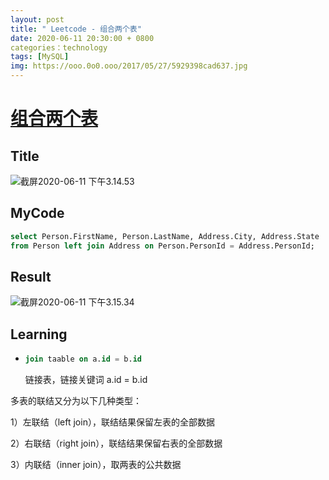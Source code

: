 ```yaml
---
layout: post
title: " Leetcode - 组合两个表"
date: 2020-06-11 20:30:00 + 0800
categories：technology
tags: [MySQL]
img: https://ooo.0o0.ooo/2017/05/27/5929398cad637.jpg
---
```


# [组合两个表](https://leetcode-cn.com/problems/combine-two-tables/)

## Title

![截屏2020-06-11 下午3.14.53](https://tva1.sinaimg.cn/large/007S8ZIlly1gfodenu7xpj30xz0u041s.jpg)

## MyCode

```sql
select Person.FirstName, Person.LastName, Address.City, Address.State
from Person left join Address on Person.PersonId = Address.PersonId;
```

## Result

![截屏2020-06-11 下午3.15.34](https://tva1.sinaimg.cn/large/007S8ZIlly1gfodfbejb8j30zu0a4gms.jpg)

## Learning

* ```sql
  join taable on a.id = b.id
  ```

  链接表，链接关键词 a.id = b.id

多表的联结又分为以下几种类型：

1）左联结（left join），联结结果保留左表的全部数据

2）右联结（right join），联结结果保留右表的全部数据

3）内联结（inner join），取两表的公共数据
